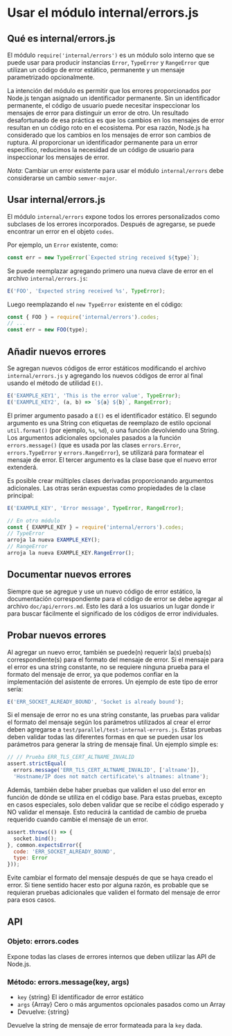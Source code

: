 # Usar el módulo internal/errors.js

## Qué es internal/errors.js

El módulo `require('internal/errors')` es un módulo solo interno que se puede usar para producir instancias `Error`, `TypeError` y `RangeError` que utilizan un código de error estático, permanente y un mensaje parametrizado opcionalmente.

La intención del módulo es permitir que los errores proporcionados por Node.js tengan asignado un identificador permanente. Sin un identificador permanente, el código de usuario puede necesitar inspeccionar los mensajes de error para distinguir un error de otro. Un resultado desafortunado de esa práctica es que los cambios en los mensajes de error resultan en un código roto en el ecosistema. Por esa razón, Node.js ha considerado que los cambios en los mensajes de error son cambios de ruptura. Al proporcionar un identificador permanente para un error específico, reducimos la necesidad de un código de usuario para inspeccionar los mensajes de error.

*Nota*: Cambiar un error existente para usar el módulo `internal/errors` debe considerarse un cambio `semver-major`.

## Usar internal/errors.js

El módulo `internal/errors` expone todos los errores personalizados como subclases de los errores incorporados. Después de agregarse, se puede encontrar un error en el objeto `codes`.

Por ejemplo, un `Error` existente, como:

```js
const err = new TypeError(`Expected string received ${type}`);
```

Se puede reemplazar agregando primero una nueva clave de error en el archivo `internal/errors.js`:

```js
E('FOO', 'Expected string received %s', TypeError);
```

Luego reemplazando el `new TypeError` existente en el código:

```js
const { FOO } = require('internal/errors').codes;
// ...
const err = new FOO(type);
```

## Añadir nuevos errores

Se agregan nuevos códigos de error estáticos modificando el archivo `internal/errors.js` y agregando los nuevos códigos de error al final usando el método de utilidad `E()`.

```js
E('EXAMPLE_KEY1', 'This is the error value', TypeError);
E('EXAMPLE_KEY2', (a, b) => `${a} ${b}`, RangeError);
```

El primer argumento pasado a `E()` es el identificador estático. El segundo argumento es una String con etiquetas de reemplazo de estilo opcional `util.format()` (por ejemplo, `%s`, `%d`), o una función devolviendo una String. Los argumentos adicionales opcionales pasados a la función `errors.message()` (que es usada por las clases `errors.Error`, `errors.TypeError` y `errors.RangeError`), se utilizará para formatear el mensaje de error. El tercer argumento es la clase base que el nuevo error extenderá.

Es posible crear múltiples clases derivadas proporcionando argumentos adicionales. Las otras serán expuestas como propiedades de la clase principal:

<!-- eslint-disable no-unreachable -->

```js
E('EXAMPLE_KEY', 'Error message', TypeError, RangeError);

// En otro módulo 
const { EXAMPLE_KEY } = require('internal/errors').codes;
// TypeError 
arroja la nueva EXAMPLE_KEY();
// RangeError 
arroja la nueva EXAMPLE_KEY.RangeError();
```

## Documentar nuevos errores

Siempre que se agregue y use un nuevo código de error estático, la documentación correspondiente para el código de error se debe agregar al archivo `doc/api/errors.md`. Esto les dará a los usuarios un lugar donde ir para buscar fácilmente el significado de los códigos de error individuales.

## Probar nuevos errores

Al agregar un nuevo error, también se puede(n) requerir la(s) prueba(s) correspondiente(s) para el formato del mensaje de error. Si el mensaje para el error es una string constante, no se requiere ninguna prueba para el formato del mensaje de error, ya que podemos confiar en la implementación del asistente de errores. Un ejemplo de este tipo de error sería:

```js
E('ERR_SOCKET_ALREADY_BOUND', 'Socket is already bound');
```

Si el mensaje de error no es una string constante, las pruebas para validar el formato del mensaje según los parámetros utilizados al crear el error deben agregarse a `test/parallel/test-internal-errors.js`. Estas pruebas deben validar todas las diferentes formas en que se pueden usar los parámetros para generar la string de mensaje final. Un ejemplo simple es:

```js
// // Prueba ERR_TLS_CERT_ALTNAME_INVALID
assert.strictEqual(
  errors.message('ERR_TLS_CERT_ALTNAME_INVALID', ['altname']),
  'Hostname/IP does not match certificate\'s altnames: altname');
```

Además, también debe haber pruebas que validen el uso del error en función de dónde se utiliza en el código base. Para estas pruebas, excepto en casos especiales, solo deben validar que se recibe el código esperado y NO validar el mensaje. Esto reducirá la cantidad de cambio de prueba requerido cuando cambie el mensaje de un error.

```js
assert.throws(() => {
  socket.bind();
}, common.expectsError({
  code: 'ERR_SOCKET_ALREADY_BOUND',
  type: Error
}));
```

Evite cambiar el formato del mensaje después de que se haya creado el error. Si tiene sentido hacer esto por alguna razón, es probable que se requieran pruebas adicionales que validen el formato del mensaje de error para esos casos.

## API

### Objeto: errors.codes

Expone todas las clases de errores internos que deben utilizar las API de Node.js.

### Método: errors.message(key, args)

* `key` {string} El identificador de error estático
* `args` {Array} Cero o más argumentos opcionales pasados como un Array
* Devuelve: {string}

Devuelve la string de mensaje de error formateada para la `key` dada.